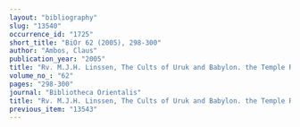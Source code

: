 ```yaml
---
layout: "bibliography"
slug: "13540"
occurrence_id: "1725"
short_title: "BiOr 62 (2005), 298-300"
author: "Ambos, Claus"
publication_year: "2005"
title: "Rv. M.J.H. Linssen, The Cults of Uruk and Babylon. the Temple Ritual Texts as Evidence for Hellenistic Cult Practice (CM 25. Leiden and Boston, 2004) and Boiy, Tom: Late Achaemenid and Hellenistic Babylon (OLA 136. Leuven, 2004)."
volume_no_: "62"
pages: "298-300"
journal: "Bibliotheca Orientalis"
title: "Rv. M.J.H. Linssen, The Cults of Uruk and Babylon. the Temple Ritual Texts as Evidence for Hellenistic Cult Practice (CM 25. Leiden and Boston, 2004) and Boiy, Tom: Late Achaemenid and Hellenistic Babylon (OLA 136. Leuven, 2004)."
previous_item: "13543"
---
```


